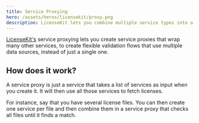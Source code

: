 ```yaml
---
title: Service Proxying
hero: /assets/heros/licensekit/proxy.png
description: LicenseKit lets you combine multiple service types into a single service.
---
```


[LicenseKit's](/licensekit) service proxying lets you create service proxies that wrap many other services, to create flexible validation flows that use multiple data sources, instead of just a single one.

## How does it work?

A service proxy is just a service that takes a list of services as input when you create it. It will then use all those services to fetch licenses.

For instance, say that you have several license files. You can then create one service per file and then combine them in a service proxy that checks all files until it finds a match.